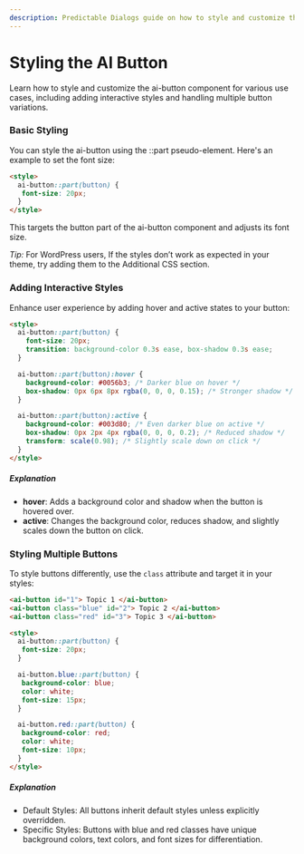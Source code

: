 ```yaml
---
description: Predictable Dialogs guide on how to style and customize the ai-button component for various use cases, including basic, interactive, and multi-button scenarios.
---
```


# Styling the AI Button

Learn how to style and customize the ai-button component for various use cases, including adding interactive styles and handling multiple button variations.

### Basic Styling
You can style the ai-button using the ::part pseudo-element. Here's an example to set the font size:
```html
<style>
  ai-button::part(button) {
   font-size: 20px;
  }
</style>
```
This targets the button part of the ai-button component and adjusts its font size.

*Tip:* For WordPress users, If the styles don’t work as expected in your theme, try adding them to the Additional CSS section.

### Adding Interactive Styles
Enhance user experience by adding hover and active states to your button:

```html
<style>
  ai-button::part(button) {
    font-size: 20px;
    transition: background-color 0.3s ease, box-shadow 0.3s ease;
  }

  ai-button::part(button):hover {
    background-color: #0056b3; /* Darker blue on hover */
    box-shadow: 0px 6px 8px rgba(0, 0, 0, 0.15); /* Stronger shadow */
  }

  ai-button::part(button):active {
    background-color: #003d80; /* Even darker blue on active */
    box-shadow: 0px 2px 4px rgba(0, 0, 0, 0.2); /* Reduced shadow */
    transform: scale(0.98); /* Slightly scale down on click */
  }
</style>
```
##### Explanation
- **hover**: Adds a background color and shadow when the button is hovered over.
- **active**: Changes the background color, reduces shadow, and slightly scales down the button on click.

### Styling Multiple Buttons
To style buttons differently, use the `class` attribute and target it in your styles:

```html
<ai-button id="1"> Topic 1 </ai-button>
<ai-button class="blue" id="2"> Topic 2 </ai-button>
<ai-button class="red" id="3"> Topic 3 </ai-button>

<style>
  ai-button::part(button) {
   font-size: 20px;
  }

  ai-button.blue::part(button) {
   background-color: blue;
   color: white;
   font-size: 15px;
  }

  ai-button.red::part(button) {
   background-color: red;
   color: white;
   font-size: 10px;
  }
</style>
```
##### Explanation
- Default Styles: All buttons inherit default styles unless explicitly overridden.
- Specific Styles:  Buttons with blue and red classes have unique background colors, text colors, and font sizes for differentiation.